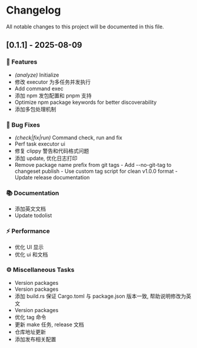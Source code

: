 # Changelog

All notable changes to this project will be documented in this file.

## [0.1.1] - 2025-08-09

### 🚀 Features

- *(analyze)* Initialize
- 修改 executor 为多任务并发执行
- Add command exec
- 添加 npm 发包配置和 pnpm 支持
- Optimize npm package keywords for better discoverability
- 添加多包处理机制

### 🐛 Bug Fixes

- *(check|fix|run)* Command check, run and fix
- Perf task executor ui
- 修复 clippy 警告和代码格式问题
- 添加 update, 优化日志打印
- Remove package name prefix from git tags - Add --no-git-tag to changeset publish - Use custom tag script for clean v1.0.0 format - Update release documentation

### 📚 Documentation

- 添加英文文档
- Update todolist

### ⚡ Performance

- 优化 UI 显示
- 优化 ui 和文档

### ⚙️ Miscellaneous Tasks

- Version packages
- Version packages
- 添加 build.rs 保证 Cargo.toml 与 package.json 版本一致, 帮助说明修改为英文
- Version packages
- 优化 tag 命令
- 更新 make 任务, release 文档
- 仓库地址更新
- 添加发布相关配置

<!-- generated by git-cliff -->
